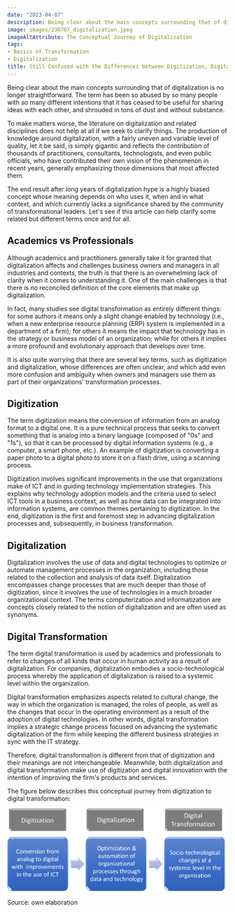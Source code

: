 ```yaml
---
date: "2023-04-07"
description: Being clear about the main concepts surrounding that of digitalization is no longer straightforward. The term has been so abused by so many people with so many different intentions that it has ceased to be useful for sharing ideas with each other, and shrouded in tons of dust and without substance. This article attempts to help clear up some related but different terms once and for all.
image: images/230707_digitalization.jpeg
imageAltAttribute: The Conceptual Journey of Digitalization
tags:
- Basics of Transformation
- Digitalization
title: Still Confused with the Differences between Digitization, Digitalization and Digital Transformation? 
---
```


Being clear about the main concepts surrounding that of digitalization is no longer straightforward. The term has been so abused by so many people with so many different intentions that it has ceased to be useful for sharing ideas with each other, and shrouded in tons of dust and without substance.

To make matters worse, the literature on digitalization and related disciplines does not help at all if we seek to clarify things. The production of knowledge around digitalization, with a fairly uneven and variable level of quality, let it be said, is simply gigantic and reflects the contribution of thousands of practitioners, consultants, technologists, and even public officials, who have contributed their own vision of the phenomenon in recent years, generally emphasizing those dimensions that most affected them.

The end result after long years of digitalization hype is a highly biased concept whose meaning depends on who uses it, when and in what context, and which currently lacks a significance shared by the community of transformational leaders. Let's see if this article can help clarify some related but different terms once and for all.

## Academics vs Professionals

Although academics and practitioners generally take it for granted that digitalization affects and challenges business owners and managers in all industries and contexts, the truth is that there is an overwhelming lack of clarity when it comes to understanding it. One of the main challenges is that there is no reconciled definition of the core elements that make up digitalization.

In fact, many studies see digital transformation as entirely different things: for some authors it means only a slight change enabled by technology (i.e., when a new enterprise resource planning (ERP) system is implemented in a department of a firm); for others it means the impact that technology has in the strategy or business model of an organization; while for others it implies a more profound and evolutionary approach that develops over time.

It is also quite worrying that there are several key terms, such as digitization and digitalization, whose differences are often unclear, and which add even more confusion and ambiguity when owners and managers use them as part of their organizations' transformation processes.

## Digitization

The term digitization means the conversion of information from an analog format to a digital one. It is a pure technical process that seeks to convert something that is analog into a binary language (composed of "0s" and "1s"), so that it can be processed by digital information systems (e.g., a computer, a smart phone, etc.). An example of digitization is converting a paper photo to a digital photo to store it on a flash drive, using a scanning process.

Digitization involves significant improvements in the use that organizations make of ICT and in guiding technology implementation strategies. This explains why technology adoption models and the criteria used to select ICT tools in a business context, as well as how data can be integrated into information systems, are common themes pertaining to digitization. In the end, digitization is the first and foremost step in advancing digitalization processes and, subsequently, in business transformation.

## Digitalization

Digitalization involves the use of data and digital technologies to optimize or automate management processes in the organization, including those related to the collection and analysis of data itself. Digitalization encompasses change processes that are much deeper than those of digitization, since it involves the use of technologies in a much broader organizational context. The terms computerization and informatization are concepts closely related to the notion of digitalization and are often used as synonyms.

## Digital Transformation

The term digital transformation is used by academics and professionals to refer to changes of all kinds that occur in human activity as a result of digitalization. For companies, digitalization embodies a socio-technological process whereby the application of digitalization is raised to a systemic level within the organization.

Digital transformation emphasizes aspects related to cultural change, the way in which the organization is managed, the roles of people, as well as the changes that occur in the operating environment as a result of the adoption of digital technologies. In other words, digital transformation implies a strategic change process focused on advancing the systematic digitalization of the firm while keeping the different business strategies in sync with the IT strategy.

Therefore, digital transformation is different from that of digitization and their meanings are not interchangeable. Meanwhile, both digitalization and digital transformation make use of digitization and digital innovation with the intention of improving the firm's products and services.

The figure below describes this conceptual journey from digitization to digital transformation:

![The Conceptual Journey of Digitalization](images/230704_digitization.png)

Source: own elaboration
